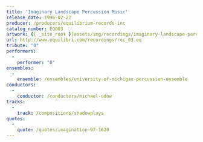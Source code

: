 ```yaml
---
title: 'Imaginary Landscape Percussion Music'
release_date: 1996-02-22
producer: /producers/equilibrium-records-inc
catalog_number: EQ003
artwork: {{ _site_root }}assets/img/recordings/imaginary-landscape-percussion-music.jpg
url: http://www.equilibri.com/recordings/rec_03.eq
tribute: "0"
performers: 
  -
    performer: "0"
ensembles: 
  -
    ensemble: /ensembles/university-of-michigan-percussion-ensemble
conductors: 
  -
    conductor: /conductors/michael-udow
tracks: 
  -
    track: /compositions/shadowplays
quotes: 
  -
    quote: /quotes/imagination-97-1620
---
```

